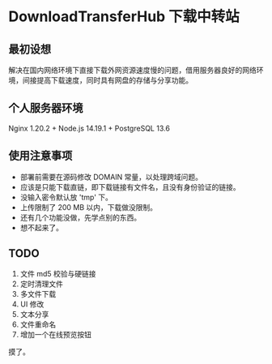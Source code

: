 # DownloadTransferHub 下载中转站

## 最初设想

解决在国内网络环境下直接下载外网资源速度慢的问题，借用服务器良好的网络环境，间接提高下载速度，同时具有网盘的存储与分享功能。

## 个人服务器环境

Nginx 1.20.2 + Node.js 14.19.1 + PostgreSQL 13.6

## 使用注意事项

- 部署前需要在源码修改 DOMAIN 常量，以处理跨域问题。
- 应该是只能下载直链，即下载链接有文件名，且没有身份验证的链接。
- 没输入密令默认放 'tmp' 下。
- 上传限制了 200 MB 以内，下载做没限制。
- 还有几个功能没做，先学点别的东西。
- 想不起来了。

## TODO

1. 文件 md5 校验与硬链接
2. 定时清理文件
3. 多文件下载
4. UI 修改
5. 文本分享
6. 文件重命名
7. 增加一个在线预览按钮

摸了。
